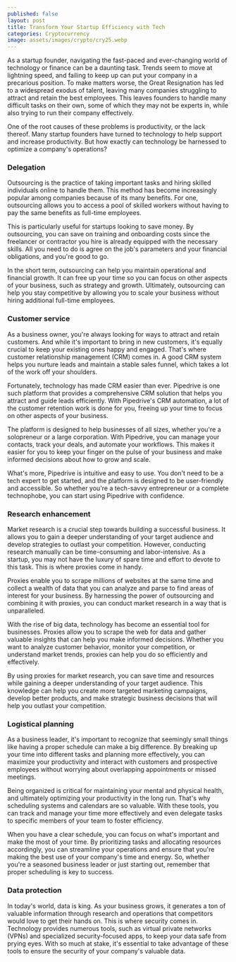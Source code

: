 ```yaml
---
published: false
layout: post
title: Transform Your Startup Efficiency with Tech
categories: Cryptocurrency
image: assets/images/crypto/cry25.webp
---
```


As a startup founder, navigating the fast-paced and ever-changing world of technology or finance can be a daunting task. Trends seem to move at lightning speed, and failing to keep up can put your company in a precarious position. To make matters worse, the Great Resignation has led to a widespread exodus of talent, leaving many companies struggling to attract and retain the best employees. This leaves founders to handle many difficult tasks on their own, some of which they may not be experts in, while also trying to run their company effectively.

One of the root causes of these problems is productivity, or the lack thereof. Many startup founders have turned to technology to help support and increase productivity. But how exactly can technology be harnessed to optimize a company's operations?

### Delegation
Outsourcing is the practice of taking important tasks and hiring skilled individuals online to handle them. This method has become increasingly popular among companies because of its many benefits. For one, outsourcing allows you to access a pool of skilled workers without having to pay the same benefits as full-time employees.

This is particularly useful for startups looking to save money. By outsourcing, you can save on training and onboarding costs since the freelancer or contractor you hire is already equipped with the necessary skills. All you need to do is agree on the job's parameters and your financial obligations, and you're good to go.

In the short term, outsourcing can help you maintain operational and financial growth. It can free up your time so you can focus on other aspects of your business, such as strategy and growth. Ultimately, outsourcing can help you stay competitive by allowing you to scale your business without hiring additional full-time employees.

### Customer service
As a business owner, you're always looking for ways to attract and retain customers. And while it's important to bring in new customers, it's equally crucial to keep your existing ones happy and engaged. That's where customer relationship management (CRM) comes in. A good CRM system helps you nurture leads and maintain a stable sales funnel, which takes a lot of the work off your shoulders.

Fortunately, technology has made CRM easier than ever. Pipedrive is one such platform that provides a comprehensive CRM solution that helps you attract and guide leads efficiently. With Pipedrive's CRM automation, a lot of the customer retention work is done for you, freeing up your time to focus on other aspects of your business.

The platform is designed to help businesses of all sizes, whether you're a solopreneur or a large corporation. With Pipedrive, you can manage your contacts, track your deals, and automate your workflows. This makes it easier for you to keep your finger on the pulse of your business and make informed decisions about how to grow and scale.

What's more, Pipedrive is intuitive and easy to use. You don't need to be a tech expert to get started, and the platform is designed to be user-friendly and accessible. So whether you're a tech-savvy entrepreneur or a complete technophobe, you can start using Pipedrive with confidence.

### Research enhancement
Market research is a crucial step towards building a successful business. It allows you to gain a deeper understanding of your target audience and develop strategies to outlast your competition. However, conducting research manually can be time-consuming and labor-intensive. As a startup, you may not have the luxury of spare time and effort to devote to this task. This is where proxies come in handy.

Proxies enable you to scrape millions of websites at the same time and collect a wealth of data that you can analyze and parse to find areas of interest for your business. By harnessing the power of outsourcing and combining it with proxies, you can conduct market research in a way that is unparalleled.

With the rise of big data, technology has become an essential tool for businesses. Proxies allow you to scrape the web for data and gather valuable insights that can help you make informed decisions. Whether you want to analyze customer behavior, monitor your competition, or understand market trends, proxies can help you do so efficiently and effectively.

By using proxies for market research, you can save time and resources while gaining a deeper understanding of your target audience. This knowledge can help you create more targeted marketing campaigns, develop better products, and make strategic business decisions that will help you outlast your competition.

### Logistical planning
As a business leader, it's important to recognize that seemingly small things like having a proper schedule can make a big difference. By breaking up your time into different tasks and planning more effectively, you can maximize your productivity and interact with customers and prospective employees without worrying about overlapping appointments or missed meetings.

Being organized is critical for maintaining your mental and physical health, and ultimately optimizing your productivity in the long run. That's why scheduling systems and calendars are so valuable. With these tools, you can track and manage your time more effectively and even delegate tasks to specific members of your team to foster efficiency.

When you have a clear schedule, you can focus on what's important and make the most of your time. By prioritizing tasks and allocating resources accordingly, you can streamline your operations and ensure that you're making the best use of your company's time and energy. So, whether you're a seasoned business leader or just starting out, remember that proper scheduling is key to success.

### Data protection
In today's world, data is king. As your business grows, it generates a ton of valuable information through research and operations that competitors would love to get their hands on. This is where security comes in. Technology provides numerous tools, such as virtual private networks (VPNs) and specialized security-focused apps, to keep your data safe from prying eyes. With so much at stake, it's essential to take advantage of these tools to ensure the security of your company's valuable data.
